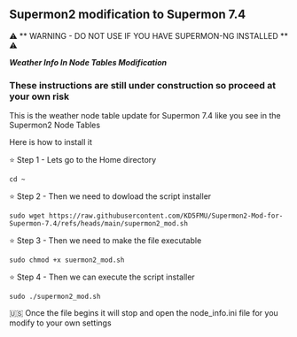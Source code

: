## Supermon2 modification to Supermon 7.4 ##
⚠️ ** WARNING - DO NOT USE IF YOU HAVE SUPERMON-NG INSTALLED ** ⚠️

***Weather Info In Node Tables Modification***
### These instructions are still under construction so proceed at your own risk ###
This is the weather node table update for Supermon 7.4 like you see in the Supermon2 Node Tables

Here is how to install it

⭐️ Step 1 - Lets go to the Home directory
```
cd ~
```

⭐️ Step 2 - Then we need to dowload the script installer
```
sudo wget https://raw.githubusercontent.com/KD5FMU/Supermon2-Mod-for-Supermon-7.4/refs/heads/main/supermon2_mod.sh
```

⭐️ Step 3 - Then we need to make the file executable
```
sudo chmod +x suermon2_mod.sh
```

⭐️ Step 4 - Then we can execute the script installer
```
sudo ./supermon2_mod.sh
```

🇺🇸 Once the file begins it will stop and open the node_info.ini file for you modify to your own settings

